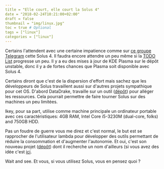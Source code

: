 ```yaml
---
title = "Elle court, elle court la Solus 4"
date = "2018-02-24T10:21:00+02:00"
draft = false
thumbnail = "img/linux.jpg"
toc = true # Optional
tags = ["linux"]
categories = ["linux"]
---
```


Certains l'attendent avec une certaine impatience comme sur [ce groupe Telegram](https://t.me/solusfr) cette Solus 4. Il faudra encore attendre un peu même si la [TODO List](https://dev.solus-project.com/T5010) progresse un peu. Il y a eu des mises à jour de KDE Plasma sur le dépôt unstable, donc il y a de fortes chances que Plasma soit disponible avec Solus 4.

Certains diront que c'est de la dispersion d'effort mais sachez que les développeurs de Solus travaillent aussi sur d'autres projets sympathique pour cet OS. D'abord DataDrake, travaille sur un outil ([dépôt](https://github.com/DataDrake/proc-maps)) pour alléger les ressources. Cela pourrait permettre de faire tourner Solus sur des machines un peu limitées.

Ikey, pour sa part, utilise comme machine principale un ordinateur portable avec ces caractéristiques: 4GB RAM, Intel Core i5-3230M (dual-core, folks) and 750GB HDD.

Pas un foudre de guerre vous me direz et c'est normal, le but est se rapprocher de l'utilisateur lambda pour développer des outils permettant de réduire la consommation et d'augmenter l'autonomie. Et oui, c'est son nouveau projet ([dépôt](https://github.com/solus-project/yokeybob)) dont il recherche un nom d'ailleurs (si vous avez des idée c'est [ici](https://github.com/solus-project/yokeybob/issues/1).

Wait and see. Et vous, si vous utilisez Solus, vous en pensez quoi ?






